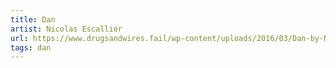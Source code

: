 ```yaml
---
title: Dan
artist: Nicolas Escallier
url: https://www.drugsandwires.fail/wp-content/uploads/2016/03/Dan-by-Nicolas-Escallier.jpg
tags: dan
---
```

